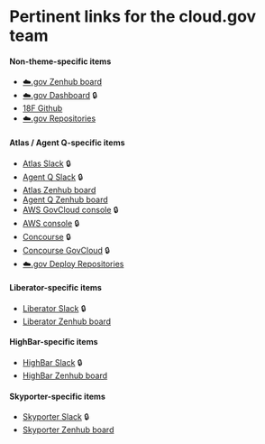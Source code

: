 # Pertinent links for the cloud.gov team

#### Non-theme-specific items

- [:cloud:.gov Zenhub board][zenhub-all]
- [:cloud:.gov Dashboard][cg-dashboard] :lock:
- [18F Github][github-eighteenf]
- [:cloud:.gov Repositories][github-eighteenf-cg]

#### Atlas / Agent Q-specific items

- [Atlas Slack][slack-atlas] :lock:
- [Agent Q Slack][slack-atlas] :lock:
- [Atlas Zenhub board][zenhub-atlas]
- [Agent Q Zenhub board][zenhub-agent-q]
- [AWS GovCloud console][aws-fr-console] :lock:
- [AWS console][aws-console] :lock:
- [Concourse][cg-continuous-integration] :lock:
- [Concourse GovCloud][cg-fr-continuous-integration] :lock:
- [:cloud:.gov Deploy Repositories][github-eighteenf-cg-deploy]

#### Liberator-specific items

- [Liberator Slack][slack-liberator] :lock:
- [Liberator Zenhub board][zenhub-liberator]

#### HighBar-specific items

- [HighBar Slack][slack-highbar] :lock:
- [HighBar Zenhub board][zenhub-highbar]

#### Skyporter-specific items

- [Skyporter Slack][slack-skyporter] :lock:
- [Skyporter Zenhub board][zenhub-skyporter]

[zenhub-all]: https://github.com/18F/cg-product#boards?repos=28925549,29991068,39210774,40567233,41817121,43769196,44606632,45255895,46455735,48853336,49169967,51333034,51542576,51562351,51609367,52111805,55169177,55727091,56164526,56184868,58498814,58701260,59053375,59697817,60142295,65211862,65561991,65597715,66525000,68142334,71803571
[zenhub-atlas]: https://github.com/18F/cg-product#boards?repos=28925549,29991068,39210774,40567233,41817121,43769196,44606632,45255895,46455735,48853336,49169967,51333034,51542576,51562351,51609367,52111805,55169177,55727091,56164526,56184868,58498814,58701260,59053375,59697817,60142295,65211862,65561991,65597715,66525000,68142334,71803571&labels=Atlas
[zenhub-agent-q]: https://github.com/18F/cg-product#boards?repos=28925549,29991068,39210774,40567233,41817121,43769196,44606632,45255895,46455735,48853336,49169967,51333034,51542576,51562351,51609367,52111805,55169177,55727091,56164526,56184868,58498814,58701260,59053375,59697817,60142295,65211862,65561991,65597715,66525000,68142334,71803571&labels=AgentQ
[zenhub-liberator]: https://github.com/18F/cg-product#boards?repos=28925549,29991068,39210774,40567233,41817121,43769196,44606632,45255895,46455735,48853336,49169967,51333034,51542576,51562351,51609367,52111805,55169177,55727091,56164526,56184868,58498814,58701260,59053375,59697817,60142295,65211862,65561991,65597715,66525000,68142334,71803571&labels=Liberator
[zenhub-highbar]: https://github.com/18F/cg-product#boards?repos=28925549,29991068,39210774,40567233,41817121,43769196,44606632,45255895,46455735,48853336,49169967,51333034,51542576,51562351,51609367,52111805,55169177,55727091,56164526,56184868,58498814,58701260,59053375,59697817,60142295,65211862,65561991,65597715,66525000,68142334,71803571&labels=HighBar
[zenhub-skyporter]: https://github.com/18F/cg-product#boards?repos=28925549,29991068,39210774,40567233,41817121,43769196,44606632,45255895,46455735,48853336,49169967,51333034,51542576,51562351,51609367,52111805,55169177,55727091,56164526,56184868,58498814,58701260,59053375,59697817,60142295,65211862,65561991,65597715,66525000,68142334,71803571&labels=SkyPorter

[slack-atlas]: https://gsa-tts.slack.com/messages/cloud-gov-atlas
[slack-agent-q]: https://gsa-tts.slack.com/messages/cloud-gov-agent-q
[slack-liberator]: https://gsa-tts.slack.com/messages/cloud-gov-liberator
[slack-highbar]: https://gsa-tts.slack.com/messages/cloud-gov-highbar
[slack-skyporter]: https://gsa-tts.slack.com/messages/cloud-gov-skyporter

[aws-fr-console]: https://signin.amazonaws-us-gov.com/?region=us-gov-west-1
[aws-console]: http://signin.aws.amazon.com/console/

[cg-dashboard]: https://dashboard.cloud.gov/
[cg-continuous-integration]: https://ci.cloud.gov/
[cg-fr-continuous-integration]: https://ci.fr.cloud.gov/

[github-eighteenf]: http://github.com/18F/
[github-eighteenf-cg]: https://github.com/search?utf8=✓&q=org%3A18F+cg-&type=Repositories&ref=searchresults
[github-eighteenf-cg-deploy]: https://github.com/search?utf8=✓&q=org%3A18F+cg-deploy-&type=Repositories&ref=searchresults
